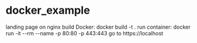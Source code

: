 # docker_example

landing page on nginx
build Docker:
docker build -t <name> .
run container:
docker run -it --rm --name <name> -p 80:80 -p 443:443 <name>
go to https://localhost
